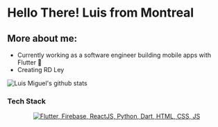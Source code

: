 # Hello There! Luis from Montreal


## More about me:

- Currently working as a software engineer building mobile apps with Flutter 📲
- Creating RD Ley  

![Luis Miguel's github stats](https://github-readme-stats.vercel.app/api/?username=luismi74&show_icons=true&title_color=5ac0a5&icon_color=79ff97&text_color=edf2f7&bg_color=151515)


### Tech Stack
<p align="center">
  <a href="https://skillicons.dev">
    <img src="https://skillicons.dev/icons?i=js,html,css,dart,flutter,python,firebase,react,pr,figma" title="Flutter, Firebase, ReactJS, Dart, HTML, CSS, JS, Figma, Premiere Pro" alt="Flutter, Firebase, ReactJS, Python, Dart, HTML, CSS, JS" /> <br /><br />
  </a>
</p>
